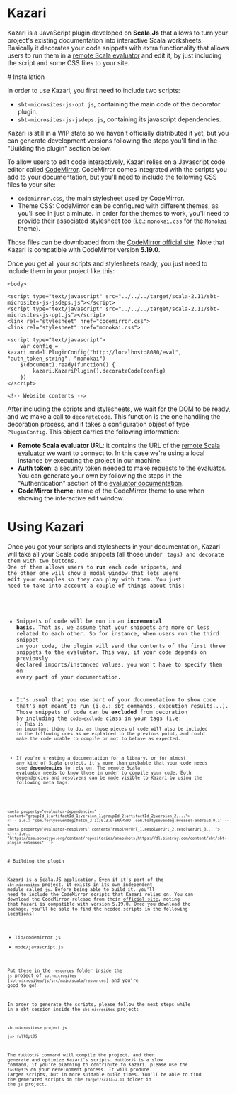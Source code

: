 # Kazari

Kazari is a JavaScript plugin developed on **Scala.Js** that allows to turn your project's existing documentation into interactive Scala worksheets. Basically it decorates your code snippets with extra functionality that allows users to run them in a [remote Scala evaluator](https://github.com/scala-exercises/evaluator) and edit it, by just including the script and some CSS files to your site.

# Installation

In order to use Kazari, you first need to include two scripts:

* `sbt-microsites-js-opt.js`, containing the main code of the decorator plugin.
* `sbt-microsites-js-jsdeps.js`, containing its javascript dependencies.

Kazari is still in a WIP state so we haven't officially distributed it yet, but you can generate development versions following the steps you'll find in the "Building the plugin" section below.

To allow users to edit code interactively, Kazari relies on a Javascript code editor called [CodeMirror](http://codemirror.net). CodeMirror comes integrated with the scripts you add to your documentation, but you'll need to include the following CSS files to your site:

* `codemirror.css`, the main stylesheet used by CodeMirror.
* Theme CSS: CodeMirror can be configured with different themes, as you'll see in just a minute. In order for the themes to work, you'll need to provide their associated stylesheet too (i.e.: `monokai.css` for the `Monokai` theme).

Those files can be downloaded from the [CodeMirror official site](http://codemirror.net/doc/releases.html). Note that Kazari is compatible with CodeMirror version **5.19.0**.

Once you get all your scripts and stylesheets ready, you just need to include them in your project like this:

```
<body>

<script type="text/javascript" src="../../../target/scala-2.11/sbt-microsites-js-jsdeps.js"></script>
<script type="text/javascript" src="../../../target/scala-2.11/sbt-microsites-js-opt.js"></script>
<link rel="stylesheet" href="codemirror.css">
<link rel="stylesheet" href="monokai.css">

<script type="text/javascript">
	var config = kazari.model.PluginConfig("http://localhost:8080/eval", "auth_token_string", "monokai")
	$(document).ready(function() {
		kazari.KazariPlugin().decorateCode(config)
	})	
</script>

<!-- Website contents -->
```

After including the scripts and stylesheets, we wait for the DOM to be ready, and we make a call to `decorateCode`. This function is the one handling the decoration process, and it takes a configuration object of type `PluginConfig`. This object carries the following information:

* **Remote Scala evaluator URL**: it contains the URL of the [remote Scala evaluator](https://github.com/scala-exercises/evaluator) we want to connect to. In this case we're using a local instance by executing the project in our machine.
* **Auth token**: a security token needed to make requests to the evaluator. You can generate your own by following the steps in the "Authentication" section of the [evaluator documentation](https://github.com/scala-exercises/evaluator).
* **CodeMirror theme**: name of the CodeMirror theme to use when showing the interactive edit window.

# Using Kazari

Once you got your scripts and stylesheets in your documentation, Kazari will take all your Scala code snippets (all those under <code class="language-scala"> tags) and decorate them with two buttons. One of them allows users to **run** each code snippets, and the other one will show a modal window that lets users **edit** your examples so they can play with them. You just need to take into account a couple of things about this:

* Snippets of code will be run in an **incremental basis**. That is, we assume that your snippets are more or less related to each other. So for instance, when users run the third snippet in your code, the plugin will send the contents of the first three snippets to the evaluator. This way, if your code depends on previously declared imports/instanced values, you won't have to specify them on every part of your documentation.

* It's usual that you use part of your documentation to show code that's not meant to run (i.e.: sbt commands, execution results...). Those snippets of code can be **excluded** from decoration by including the `code-exclude` class in your tags (i.e: <code class="language-scala code-exclude" data-lang="scala">). This is an important thing to do, as those pieces of code will also be included in the following ones as we explained in the previous point, and could make the code unable to compile or not to behave as expected.

* If you're creating a documentation for a library, or for almost any kind of Scala project, it's more than probable that your code needs some **dependencies** to rely on. The remote Scala evaluator needs to know those in order to compile your code. Both dependencies and resolvers can be made visible to Kazari by using the following meta tags:

```
<meta property="evaluator-dependencies" content="groupId_1;artifactId_1;version_1,groupId_2;artifactId_2;version_2,...">
<!-- i.e.: "com.fortysevendeg;fetch_2.11;0.3.0-SNAPSHOT,com.fortysevendeg;mvessel-android;0.1" -->
<meta property="evaluator-resolvers" content="resolverUrl_1,resolverUrl_2,resolverUrl_3,...">
<!-- i.e.: "https://oss.sonatype.org/content/repositories/snapshots,https://dl.bintray.com/content/sbt/sbt-plugin-releases" -->
```

# Building the plugin

Kazari is a Scala.JS application. Even if it's part of the `sbt-microsites` project, it exists in its own independent module called `js`. Before being able to build it, you'll need to include the CodeMirror scripts that Kazari relies on. You can download the CodeMirror release from their [official site](http://codemirror.net/doc/releases.html), noting that Kazari is compatible with version 5.19.0. Once you download the package, you'll be able to find the needed scripts in the following locations:

* lib/codemirror.js
* mode/javascript.js

Put these in the `resources` folder inside the `js` project of `sbt-microsites` (`sbt-microsites/js/src/main/scala/resources`) and you're good to go!

In order to generate the scripts, please follow the next steps while in a sbt session inside the `sbt-microsites` project:

```
sbt-microsites> project js

js> fullOptJS
```

The `fullOptJS` command will compile the project, and then generate and optimize Kazari's scripts. `fullOptJS` is a slow command, if you're planning to contribute to Kazari, please use the `fastOptJS` on your development process. It will produce larger scripts, but in more suitable build times. You'll be able to find the generated scripts in the `target/scala-2.11` folder in the `js` project.